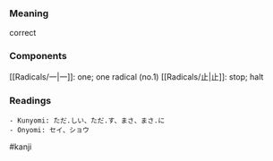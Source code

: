 ### Meaning

correct

### Components

[[Radicals/一|一]]: one; one radical (no.1) [[Radicals/止|止]]: stop; halt

### Readings

```
- Kunyomi: ただ.しい、ただ.す、まさ、まさ.に
- Onyomi: セイ、ショウ
```

#kanji